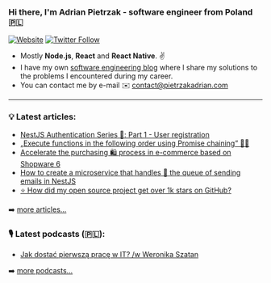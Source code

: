 ### Hi there, I'm Adrian Pietrzak - software engineer from Poland 🇵🇱

[![Website](https://img.shields.io/website?label=pietrzakadrian.com&style=for-the-badge&url=https%3A%2F%2Fcodestackr.com)](https://pietrzakadrian.com)
[![Twitter Follow](https://img.shields.io/twitter/follow/pietrzakadrian?color=1DA1F2&logo=twitter&style=for-the-badge)](https://twitter.com/intent/follow?original_referer=https%3A%2F%2Fgithub.com%2Fpietrzakadrian&screen_name=pietrzakadrian)

- Mostly **Node.js**, **React** and **React Native**. ✌️
- I have my own [software engineering blog][website] where I share my solutions to the problems I encountered during my career.
- You can contact me by e-mail ✉️ contact@pietrzakadrian.com

---

### 💡 **Latest articles**:

<!-- BLOG-POST-LIST:START -->
- [NestJS Authentication Series 🔐: Part 1 - User registration](https://pietrzakadrian.com/blog/nestjs-authentication-series/user-registration)
- [„Execute functions in the following order using Promise chaining” 👨‍💻](https://pietrzakadrian.com/blog/execute-functions-in-the-following-order-using-promise-chaining)
- [Accelerate the purchasing 🛍 process in e-commerce based on Shopware 6](https://pietrzakadrian.com/blog/accelerate-the-purchasing-process-in-e-commerce-based-on-shopware-6)
- [How to create a microservice that handles 🎢 the queue of sending emails in NestJS](https://pietrzakadrian.com/blog/how-to-create-a-microservice-that-handles-the-queue-of-sending-emails-in-nestjs)
- [⭐️ How did my open source project get over 1k stars on GitHub?](https://pietrzakadrian.com/blog/how-did-my-open-source-project-get-over-1k-stars-on-github)
<!-- BLOG-POST-LIST:END -->

➡️ [more articles...](https://pietrzakadrian.com/blog)

### 🎙 **Latest podcasts (🇵🇱)**:

<!-- PODCAST-POST-LIST:START -->
- [Jak dostać pierwszą pracę w IT? /w Weronika Szatan](https://pietrzakadrian.com/podcast/jak-dostac-pierwsza-prace-w-it-z-weronika-szatan)
<!-- PODCAST-POST-LIST:END -->

➡️ [more podcasts...](https://pietrzakadrian.com/podcast)

[website]: https://pietrzakadrian.com
[twitter]: https://twitter.com/pietrzakadrian
[instagram]: https://instagram.com/pietrzakadrian
[linkedin]: https://linkedin.com/in/pietrzakadrian
